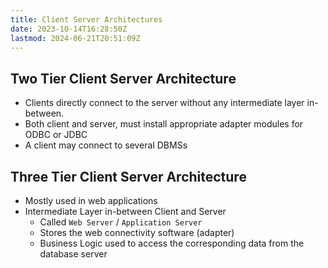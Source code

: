 ```yaml
---
title: Client Server Architectures
date: 2023-10-14T16:28:50Z
lastmod: 2024-06-21T20:51:09Z
---
```


## Two Tier Client Server Architecture

* Clients directly connect to the server without any intermediate layer in-between.
* Both client and server, must install appropriate adapter modules for ODBC or JDBC
* A client may connect to several DBMSs

## Three Tier Client Server Architecture

* Mostly used in web applications
* Intermediate Layer in-between Client and Server
  * Called `Web Server` / `Application Server`
  * Stores the web connectivity software (adapter)
  * Business Logic used to access the corresponding data from the database server
